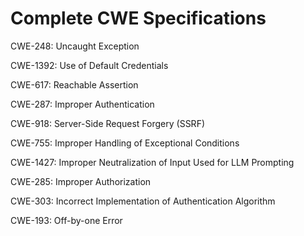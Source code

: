 

# Complete CWE Specifications

CWE-248: Uncaught Exception

CWE-1392: Use of Default Credentials

CWE-617: Reachable Assertion

CWE-287: Improper Authentication

CWE-918: Server-Side Request Forgery (SSRF)

CWE-755: Improper Handling of Exceptional Conditions

CWE-1427: Improper Neutralization of Input Used for LLM Prompting

CWE-285: Improper Authorization

CWE-303: Incorrect Implementation of Authentication Algorithm

CWE-193: Off-by-one Error